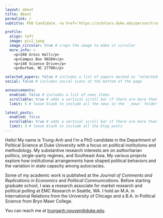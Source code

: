 ```yaml
---
layout: about
title: About
permalink: /
subtitle: PhD Candidate. <a href='https://scholars.duke.edu/person/trunganh.nguyen'>Duke University.</a>

profile:
  align: left
  image: pic2.jpeg
  image_circular: true # crops the image to make it circular
  more_info: >
    <p>208 Gross Hall</p>
    <p>Campus Box 90204</p>
    <p>140 Science Drive</p>
    <p>Durham, NC 27708</p>

selected_papers: false # includes a list of papers marked as "selected={true}"
social: false # includes social icons at the bottom of the page

announcements:
  enabled: false # includes a list of news items
  scrollable: true # adds a vertical scroll bar if there are more than 3 news items
  limit: 5 # leave blank to include all the news in the `_news` folder

latest_posts:
  enabled: false
  scrollable: true # adds a vertical scroll bar if there are more than 3 new posts items
  limit: 3 # leave blank to include all the blog posts
---
```


Hello! My name is Trung-Anh and I'm a PhD candidate in the Department of Political Science at Duke University with a focus on political institutions and methodology. My substantive research interests are on authoritarian politics, single-party regimes, and Southeast Asia. My various projects explore how institutional arrangements have shaped political behaviors and the variation in state capacity among autocracies. 

Some of my academic work is published at the *Journal of Comments and Replications in Economics* and *Political Communications*. Before starting graduate school, I was a research associate for market research and political polling at EMC Research in Seattle, WA. I hold an M.A. in International Relations from the University of Chicago and a B.A. in Political Science from Bryn Mawr College.

You can reach me at [trunganh.nguyen@duke.edu](mailto:trunganh.nguyen@duke.edu).
